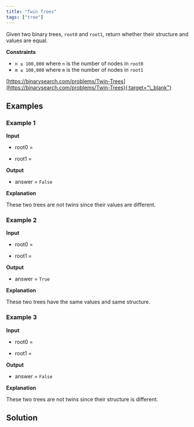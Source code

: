 ```yaml
---
title: "Twin Trees"
tags: ["tree"]
---
```


Given two binary trees, `root0` and `root1`, return whether their structure and values are equal.

**Constraints**

- `n ≤ 100,000` where `n` is the number of nodes in `root0`
- `m ≤ 100,000` where `m` is the number of nodes in `root1`

[https://binarysearch.com/problems/Twin-Trees](https://binarysearch.com/problems/Twin-Trees){:target="\_blank"}

<script src="/assets/js/viz/viz.js"></script>
<script src="/assets/js/viz/lite.render.js"></script>

## Examples

### Example 1

**Input**

- root0 =

<div id="example1Root0" style="text-align: center"></div>
<script>
  var viz = new Viz();
  
  viz.renderSVGElement("digraph example1Root0 { 0 [label = 0]; C0 [style = invis, width = 0, label = \"\"]; 1 [label = 5]; C1 [style = invis, width = 0, label = \"\"]; 2 [label = 9]; C2 [style = invis, width = 0, label = \"\"]; 0 -> 1; 0 -> C0 [style = invis]; 0 -> 2; {rank = same; 1 -> C0 -> 2 [style = invis]}; 1 -> L1 [style = invis]; 1 -> C1 [style = invis]; 1 -> R1 [style = invis]; {rank = same; L1 -> C1 -> R1 [style = invis]}; L1 [style = invis, width = 0, label = \"\"]; R1 [style = invis, width = 0, label = \"\"]; 2 -> L2 [style = invis]; 2 -> C2 [style = invis]; 2 -> R2 [style = invis]; {rank = same; L2 -> C2 -> R2 [style = invis]}; L2 [style = invis, width = 0, label = \"\"]; R2 [style = invis, width = 0, label = \"\"] }")
  .then(function(element) {
    document.getElementById("example1Root0").appendChild(element);
  })
  .catch(error => {
    viz = new Viz();
    console.error(error);
  });
</script>

- root1 =

<div id="example1Root1" style="text-align: center"></div>
<script>
  var viz = new Viz();
  
  viz.renderSVGElement("digraph example1Root1 { 0 [label = 1]; C0 [style = invis, width = 0, label = \"\"]; 1 [label = 2]; C1 [style = invis, width = 0, label = \"\"]; 2 [label = 3]; C2 [style = invis, width = 0, label = \"\"]; 0 -> 1; 0 -> C0 [style = invis]; 0 -> 2; {rank = same; 1 -> C0 -> 2 [style = invis]}; 1 -> L1 [style = invis]; 1 -> C1 [style = invis]; 1 -> R1 [style = invis]; {rank = same; L1 -> C1 -> R1 [style = invis]}; L1 [style = invis, width = 0, label = \"\"]; R1 [style = invis, width = 0, label = \"\"]; 2 -> L2 [style = invis]; 2 -> C2 [style = invis]; 2 -> R2 [style = invis]; {rank = same; L2 -> C2 -> R2 [style = invis]}; L2 [style = invis, width = 0, label = \"\"]; R2 [style = invis, width = 0, label = \"\"] }")
  .then(function(element) {
    document.getElementById("example1Root1").appendChild(element);
  })
  .catch(error => {
    viz = new Viz();
    console.error(error);
  });
</script>

**Output**

- answer = `False`

**Explanation**

These two trees are not twins since their values are different.

### Example 2

**Input**

- root0 =

<div id="example2Root0" style="text-align: center"></div>
<script>
  var viz = new Viz();
  
  viz.renderSVGElement("digraph example2Root0 { 0 [label = 0]; C0 [style = invis, width = 0, label = \"\"]; 1 [label = 5]; C1 [style = invis, width = 0, label = \"\"]; 2 [label = 9]; C2 [style = invis, width = 0, label = \"\"]; 0 -> 1; 0 -> C0 [style = invis]; 0 -> 2; {rank = same; 1 -> C0 -> 2 [style = invis]}; 1 -> L1 [style = invis]; 1 -> C1 [style = invis]; 1 -> R1 [style = invis]; {rank = same; L1 -> C1 -> R1 [style = invis]}; L1 [style = invis, width = 0, label = \"\"]; R1 [style = invis, width = 0, label = \"\"]; 2 -> L2 [style = invis]; 2 -> C2 [style = invis]; 2 -> R2 [style = invis]; {rank = same; L2 -> C2 -> R2 [style = invis]}; L2 [style = invis, width = 0, label = \"\"]; R2 [style = invis, width = 0, label = \"\"] }")
  .then(function(element) {
    document.getElementById("example2Root0").appendChild(element);
  })
  .catch(error => {
    viz = new Viz();
    console.error(error);
  });
</script>

- root1 =

<div id="example2Root1" style="text-align: center"></div>
<script>
  var viz = new Viz();
  
  viz.renderSVGElement("digraph example2Root1 { 0 [label = 0]; C0 [style = invis, width = 0, label = \"\"]; 1 [label = 5]; C1 [style = invis, width = 0, label = \"\"]; 2 [label = 9]; C2 [style = invis, width = 0, label = \"\"]; 0 -> 1; 0 -> C0 [style = invis]; 0 -> 2; {rank = same; 1 -> C0 -> 2 [style = invis]}; 1 -> L1 [style = invis]; 1 -> C1 [style = invis]; 1 -> R1 [style = invis]; {rank = same; L1 -> C1 -> R1 [style = invis]}; L1 [style = invis, width = 0, label = \"\"]; R1 [style = invis, width = 0, label = \"\"]; 2 -> L2 [style = invis]; 2 -> C2 [style = invis]; 2 -> R2 [style = invis]; {rank = same; L2 -> C2 -> R2 [style = invis]}; L2 [style = invis, width = 0, label = \"\"]; R2 [style = invis, width = 0, label = \"\"] }")
  .then(function(element) {
    document.getElementById("example2Root1").appendChild(element);
  })
  .catch(error => {
    viz = new Viz();
    console.error(error);
  });
</script>

**Output**

- answer = `True`

**Explanation**

These two trees have the same values and same structure.

### Example 3

**Input**

- root0 =

<div id="example3Root0" style="text-align: center"></div>
<script>
  var viz = new Viz();
  
  viz.renderSVGElement("digraph example3Root0 { 0 [label = 0]; C0 [style = invis, width = 0, label = \"\"]; 1 [label = 5]; C1 [style = invis, width = 0, label = \"\"]; 0 -> 1; 0 -> C0 [style = invis]; 0 -> R0 [style = invis]; {rank = same; 1 -> C0 -> R0 [style = invis]}; R0 [style = invis, width = 0, label = \"\"]; 1 -> L1 [style = invis]; 1 -> C1 [style = invis]; 1 -> R1 [style = invis]; {rank = same; L1 -> C1 -> R1 [style = invis]}; L1 [style = invis, width = 0, label = \"\"]; R1 [style = invis, width = 0, label = \"\"] }")
  .then(function(element) {
    document.getElementById("example3Root0").appendChild(element);
  })
  .catch(error => {
    viz = new Viz();
    console.error(error);
  });
</script>

- root1 =

<div id="example3Root1" style="text-align: center"></div>
<script>
  var viz = new Viz();
  
  viz.renderSVGElement("digraph example3Root1 { 0 [label = 0]; C0 [style = invis, width = 0, label = \"\"]; 1 [label = 5]; C1 [style = invis, width = 0, label = \"\"]; 0 -> L0 [style = invis]; 0 -> C0 [style = invis]; 0 -> 1; {rank = same; L0 -> C0 -> 1 [style = invis]}; L0 [style = invis, width = 0, label = \"\"]; 1 -> L1 [style = invis]; 1 -> C1 [style = invis]; 1 -> R1 [style = invis]; {rank = same; L1 -> C1 -> R1 [style = invis]}; L1 [style = invis, width = 0, label = \"\"]; R1 [style = invis, width = 0, label = \"\"] }")
  .then(function(element) {
    document.getElementById("example3Root1").appendChild(element);
  })
  .catch(error => {
    viz = new Viz();
    console.error(error);
  });
</script>

**Output**

- answer = `False`

**Explanation**

These two trees are not twins since their structure is different.

## Solution

<script src="https://gist.github.com/yaeba/16da7be5123724fcf6eccc25581cef5a.js?file=Twin-Trees.cpp"></script>
